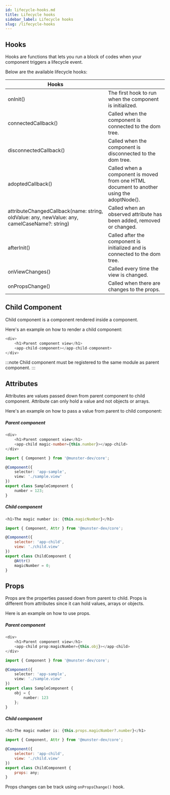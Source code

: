 ```yaml
---
id: lifecycle-hooks.md
title: Lifecycle hooks
sidebar_label: Lifecycle hooks
slug: /lifecycle-hooks
---
```


## Hooks

Hooks are functions that lets you run a block of codes when your component triggers a lifecycle event.

Below are the available lifecycle hooks:

| Hooks                 | |
| ---                   | --- |
| onInit()                                       | The first hook to run when the component is initialized. |
| connectedCallback()                            | Called when the component is connected to the dom tree. |
| disconnectedCallback()                         | Called when the component is disconnected to the dom tree. |
| adoptedCallback()                              | Called when a component is moved from one HTML document to another using the adoptNode(). |
| attributeChangedCallback(name: string, oldValue: any, newValue: any, camelCaseName?: string) | Called when an observed attribute has been added, removed or changed. |
| afterInit()                                    | Called after the component is initialized and is connected to the dom tree. |
| onViewChanges()                                | Called every time the view is changed. |
| onPropsChange()                                | Called when there are changes to the props. |

## Child Component

Child component is a component rendered inside a component.

Here's an example on how to render a child component:

```typescript
<div>
    <h1>Parent component view</h1>
    <app-child-component></app-child-component>
</div>
```

:::note
Child component must be registered to the same module as parent component.
:::

## Attributes

Attributes are values passed down from parent component to child component.
Attribute can only hold a value and not objects or arrays.

Here's an example on how to pass a value from parent to child component:

##### Parent component
```typescript
<div>
    <h1>Parent component view</h1>
    <app-child magic-number={this.number}></app-child>
</div>
```
```typescript
import { Component } from '@munster-dev/core';

@Component({
    selector: 'app-sample',
    view: './sample.view'
})
export class SampleComponent {
    number = 123;
}
```

##### Child component
```javascript
<h1>The magic number is: {this.magicNumber}</h1>
```
```javascript
import { Component, Attr } from '@munster-dev/core';

@Component({
    selector: 'app-child',
    view: './child.view'
})
export class ChildComponent {
    @Attr()
    magicNumber = 0;
}
```

## Props

Props are the properties passed down from parent to child.
Props is different from attributes since it can hold values, arrays or objects.

Here is an example on how to use props.

##### Parent component
```typescript
<div>
    <h1>Parent component view</h1>
    <app-child prop:magicNumber={this.obj}></app-child>
</div>
```
```typescript
import { Component } from '@munster-dev/core';

@Component({
    selector: 'app-sample',
    view: './sample.view'
})
export class SampleComponent {
    obj = {
        number: 123
    };
}
```

##### Child component
```javascript
<h1>The magic number is: {this.props.magicNumber?.number}</h1>
```
```javascript
import { Component, Attr } from '@munster-dev/core';

@Component({
    selector: 'app-child',
    view: './child.view'
})
export class ChildComponent {
    props: any;
}
```

Props changes can be track using `onPropsChange()` hook.
